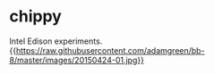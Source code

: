 # chippy
Intel Edison experiments.
{{https://raw.githubusercontent.com/adamgreen/bb-8/master/images/20150424-01.jpg}}
